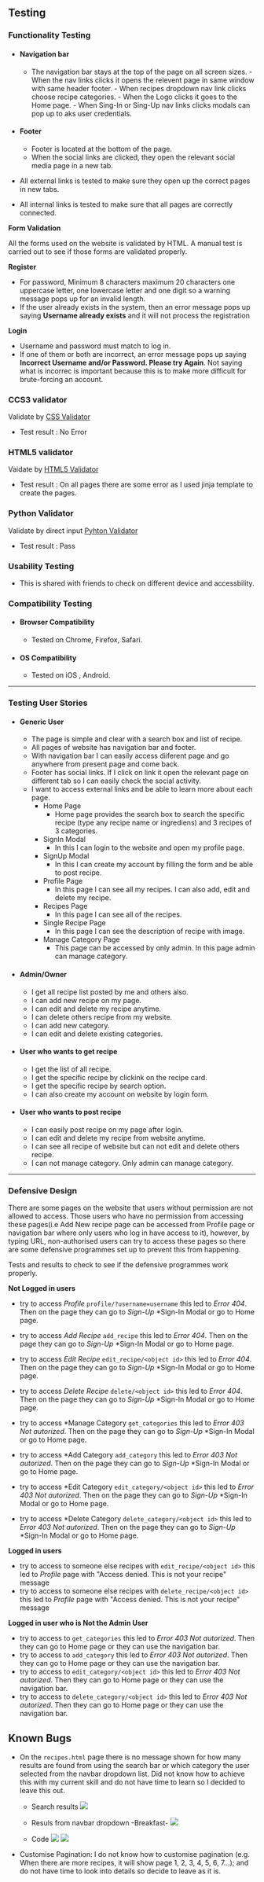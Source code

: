 ## Testing

### Functionality Testing
  - #### Navigation bar
     - The navigation bar stays at the top of the page on all screen sizes.
            - When the nav links clicks it opens the relevent page in same window with same header footer.
            - When recipes dropdown nav link clicks choose recipe categories.
            - When the Logo clicks it goes to the Home page.
            - When Sing-In or Sing-Up nav links clicks modals can pop up to aks user credentials.
  - #### Footer
     - Footer is located at the bottom of the page.
     - When the social links are clicked, they open the relevant social media page in a new tab.
  
  - All external links is tested to make sure they open up the correct pages in new tabs.
  - All internal links is tested to make sure that all pages are correctly connected.

**Form Validation**

All the forms used on the website is validated by HTML. A manual test is carried out to see if those forms are validated properly.

**Register**

- For password, Minimum 8 characters maximum 20 characters one uppercase letter, one lowercase letter and one digit so a warning message pops up for an invalid length.
- If the user already exists in the system, then an error message pops up saying **Username already exists** and it will not process the registration

**Login**

- Username and password must match to log in. 
- If one of them or both are incorrect, an error message pops up saying **Incorrect Username and/or Password. Please try Again**. Not saying what is incorrec is important because this is to make more difficult for brute-forcing an account.

    
### CCS3 validator
Validate by [CSS Validator](https://jigsaw.w3.org/css-validator/)
  - Test result : No Error

### HTML5 validator
Vaidate by [HTML5 Validator](https://validator.w3.org/#validate_by_input)
  - Test result : On all pages there are some error as I used jinja template to create the pages.

### Python Validator
Validate by direct input
    [Pyhton Validator](http://pep8online.com/)
  - Test result : Pass

### Usability Testing
  - This is shared with friends to check on different device and accessbility.

### Compatibility Testing
  - #### Browser Compatibility
    - Tested on Chrome, Firefox, Safari.
  - #### OS Compatibility
    - Tested on iOS , Android.

---

### Testing User Stories 
- #### Generic User
    - The page is simple and clear with a search box and list of recipe. 
    - All pages of website has navigation bar and footer. 
    - With navigation bar I can easily access diiferent page and go anywhere from present page and come back.
    - Footer has social links. If I click on link it open the relevant page on different tab so I can easily check the social activity.
    - I want to access external links and be able to learn more about each page.
        - Home Page
            - Home page provides the search box to search the specific recipe (type any recipe name or ingrediens) and 3 recipes of 3 categories.
        - SignIn Modal
            -  In this I can login to the website and open my profile page.
        - SignUp Modal
            - In this I can create my account by filling the form and be able to post recipe.
        - Profile Page
            - In this page I can see all my recipes. I can also add, edit and delete my recipe.
        - Recipes Page
            - In this page I can see all of the recipes.
        - Single Recipe Page   
            - In this page I can see the description of recipe with image.
        - Manage Category Page
            - This page can be accessed by only admin. In this page admin can manage category.

- #### Admin/Owner 
    - I get all recipe list posted by me and others also.
    - I can add new recipe on my page.
    - I can edit and delete my recipe anytime.
    - I can delete others recipe from my website.
    - I can add new category.
    - I can edit and delete existing categories.

- #### User who wants to get recipe 
    - I get the list of all recipe.
    - I get the specific recipe by clickink on the recipe card.
    - I get the specific recipe by search option.
    - I can also create my account on website by login form.

- #### User who wants to post recipe
    - I can easily post recipe on my page after login.
    - I can edit and delete my recipe from website anytime.
    - I can see all recipe of website but can not edit and delete others recipe.
    - I can not manage category. Only admin can manage category.

---

### Defensive Design

There are some pages on the website that users without permission are not allowed to access. Those users who have no permission from accessing these pages(i.e Add New recipe page can be accessed from Profile page or navigation bar where only users who log in have access to it), however, by typing URL, non-authorised users can try to access these pages so there are some defensive programmes set up to prevent this from happening.

Tests and results to check to see if the defensive programmes work properly.

**Not Logged in users**  

- try to access *Profile* `profile/?username=username` this led to *Error 404*. Then on the page they can go to *Sign-Up* *Sign-In Modal or go to Home page.
- try to access *Add Recipe* `add_recipe` this led to *Error 404*. Then on the page they can go to *Sign-Up* *Sign-In Modal or go to Home page.
- try to access *Edit Recipe* `edit_recipe/<object id>` this led to *Error 404*. Then on the page they can go to *Sign-Up* *Sign-In Modal or go to Home page.
- try to access *Delete Recipe* `delete/<object id>` this led to *Error 404*. Then on the page they can go to *Sign-Up* *Sign-In Modal or go to Home page.

- try to access *Manage Category `get_categories` this led to *Error 403 Not autorized*. Then on the page they can go to *Sign-Up* *Sign-In Modal or go to Home page.
- try to access *Add Category `add_category` this led to *Error 403 Not autorized*. Then on the page they can go to *Sign-Up* *Sign-In Modal or go to Home page.
- try to access *Edit Category `edit_category/<object id>` this led to *Error 403 Not autorized*. Then on the page they can go to *Sign-Up* *Sign-In Modal or go to Home page.
- try to access *Delete Category `delete_category/<object id>` this led to *Error 403 Not autorized*. Then on the page they can go to *Sign-Up* *Sign-In Modal or go to Home page.

**Logged in users**

- try to access to someone else recipes with `edit_recipe/<object id>` this led to *Profile* page with "Access denied. This is not your recipe" message
- try to access to someone else recipes with `delete_recipe/<object id>` this led to *Profile* page with "Access denied. This is not your recipe" message

**Logged in user who is Not the Admin User**

- try to access to `get_categories` this led to *Error 403 Not autorized*. Then they can go to Home page or they can use the navigation bar.
- try to access to `add_category` this led to *Error 403 Not autorized*. Then they can go to Home page or they can use the navigation bar.
- try to access to `edit_category/<object id>` this led to *Error 403 Not autorized*. Then they can go to Home page or they can use the navigation bar.
- try to access to `delete_category/<object id>` this led to *Error 403 Not autorized*. Then they can go to Home page or they can use the navigation bar.

## Known Bugs
- On the `recipes.html` page there is no message shown for how many results are found from using the search bar or which category the user selected from the navbar dropdown list.
Did not know how to achieve this with my current skill and do not have time to learn so I decided to leave this out.

  - Search results
      <img src="static/img/readme-images/1.png"/>

  - Resuls from navbar dropdown -Breakfast-
      <img src="static/img/readme-images/2.png"/>

  - Code 
      <img src="static/img/readme-images/4.png"/>
      <img src="static/img/readme-images/3.png"/>
      
- Customise Pagination: I do not know how to customise pagination (e.g. When there are more recipes, it will show page 1, 2, 3, 4, 5, 6, 7...); and do not have time to look into details so decide to leave as it is.